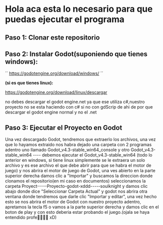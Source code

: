 # Hola aca esta lo necesario para que puedas ejecutar el programa
##    Paso 1: Clonar este repositorio
##  **Paso 2**: Instalar Godot(suponiendo que tienes windows): 
´´
https://godotengine.org/download/windows/
´´

**(si es que tienes linux):**

https://godotengine.org/download/linux/descargar 

no debes descargar el godot engine.net ya que ese utiliza c#,nuestro proyecto no se esta haciendo con c# si no con gdScrip de ahi de por que descargar el godot engine normal y no el .net

## Paso 3: Ejecutar el Proyecto en Godot
Una vez descargado Godot, tendremos que extraerlo los archivos, una vez que lo hayamos extraido nos habra dejado una carpeta con 2 programas adentro uno llamado Godot_v4.3-stable_win64_console y otro Godot_v4.3-stable_win64  ---- debemos ejecutar el Godot_v4.3-stable_win64 (todo lo anterior en windows, si tiene linux simplemente se le extraera un solo archivo y es ese archivo el que debe abrir para que se habra el motor de juego) y nos abrira el motor de juego de Godot, una ves abierto en la parte superior derecha damos clic a "Importar" y buscamos la direccion donde clonamos el repositorio(en mi caso en documentos) seleccionamos la carpeta Proyect-----Proyecto-godot-xddd-----soulknight y damos clic abajo donde dice "Seleccionar Carpeta Actual" y godot nos abrira otra ventana donde tendremos que darle clic "Importar y editar", una vez hecho esto se nos abrira el motor de Godot con nuestro proyecto adentro, apretamos la tecla f5 o vamos a la parte superior derecha y damos clic en el boton de play y con esto deberia estar probando el juego.(ojala se haya entendido profe🥺🥺🥺🥺 xD)

